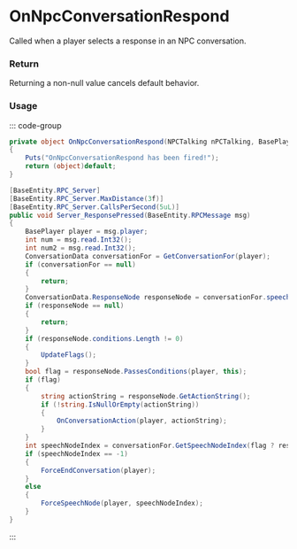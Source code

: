 # OnNpcConversationRespond
<Badge type="info" text="NPC"/><Badge type="danger" text="Carbon Compatible"/><Badge type="warning" text="Oxide Compatible"/>
Called when a player selects a response in an NPC conversation.

### Return
Returning a non-null value cancels default behavior.

### Usage
::: code-group
```csharp [Example]
private object OnNpcConversationRespond(NPCTalking nPCTalking, BasePlayer local0, ConversationData local3, ConversationData.ResponseNode local4)
{
	Puts("OnNpcConversationRespond has been fired!");
	return (object)default;
}
```
```csharp [Source — Assembly-CSharp @ NPCTalking]
[BaseEntity.RPC_Server]
[BaseEntity.RPC_Server.MaxDistance(3f)]
[BaseEntity.RPC_Server.CallsPerSecond(5uL)]
public void Server_ResponsePressed(BaseEntity.RPCMessage msg)
{
	BasePlayer player = msg.player;
	int num = msg.read.Int32();
	int num2 = msg.read.Int32();
	ConversationData conversationFor = GetConversationFor(player);
	if (conversationFor == null)
	{
		return;
	}
	ConversationData.ResponseNode responseNode = conversationFor.speeches[num].responses[num2];
	if (responseNode == null)
	{
		return;
	}
	if (responseNode.conditions.Length != 0)
	{
		UpdateFlags();
	}
	bool flag = responseNode.PassesConditions(player, this);
	if (flag)
	{
		string actionString = responseNode.GetActionString();
		if (!string.IsNullOrEmpty(actionString))
		{
			OnConversationAction(player, actionString);
		}
	}
	int speechNodeIndex = conversationFor.GetSpeechNodeIndex(flag ? responseNode.resultingSpeechNode : responseNode.GetFailedSpeechNode(player, this));
	if (speechNodeIndex == -1)
	{
		ForceEndConversation(player);
	}
	else
	{
		ForceSpeechNode(player, speechNodeIndex);
	}
}

```
:::
